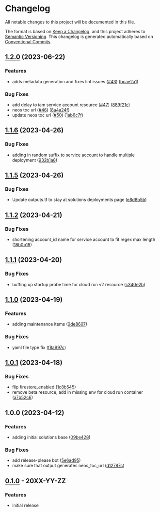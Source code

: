 # Changelog

All notable changes to this project will be documented in this file.

The format is based on
[Keep a Changelog](https://keepachangelog.com/en/1.0.0/),
and this project adheres to
[Semantic Versioning](https://semver.org/spec/v2.0.0.html).
This changelog is generated automatically based on [Conventional Commits](https://www.conventionalcommits.org/en/v1.0.0/).

## [1.2.0](https://github.com/GoogleCloudPlatform/terraform-dynamic-javascript-webapp/compare/v1.1.6...v1.2.0) (2023-06-22)


### Features

* adds metadata generation and fixes lint issues ([#43](https://github.com/GoogleCloudPlatform/terraform-dynamic-javascript-webapp/issues/43)) ([bcae2a1](https://github.com/GoogleCloudPlatform/terraform-dynamic-javascript-webapp/commit/bcae2a13a12d49d517410eadb358459706b8d7db))


### Bug Fixes

* add delay to iam service account resource ([#47](https://github.com/GoogleCloudPlatform/terraform-dynamic-javascript-webapp/issues/47)) ([889f21c](https://github.com/GoogleCloudPlatform/terraform-dynamic-javascript-webapp/commit/889f21ccb117966a4f47b05befb8e0d2cb6b926a))
* neos toc url ([#46](https://github.com/GoogleCloudPlatform/terraform-dynamic-javascript-webapp/issues/46)) ([8a4a24f](https://github.com/GoogleCloudPlatform/terraform-dynamic-javascript-webapp/commit/8a4a24f85d785c2bfbcc5e19c8d07460e4944a08))
* update neos toc url ([#50](https://github.com/GoogleCloudPlatform/terraform-dynamic-javascript-webapp/issues/50)) ([1ab6c7f](https://github.com/GoogleCloudPlatform/terraform-dynamic-javascript-webapp/commit/1ab6c7f816d0aaffe6e0fd695185e5751b348c3d))

## [1.1.6](https://github.com/GoogleCloudPlatform/terraform-dynamic-javascript-webapp/compare/v1.1.5...v1.1.6) (2023-04-26)


### Bug Fixes

* adding in random suffix to service account to handle multiple deployment ([932b1a8](https://github.com/GoogleCloudPlatform/terraform-dynamic-javascript-webapp/commit/932b1a89ff5394d37a936d592f6ff0b20bf3c789))

## [1.1.5](https://github.com/GoogleCloudPlatform/terraform-dynamic-javascript-webapp/compare/v1.1.4...v1.1.5) (2023-04-26)


### Bug Fixes

* Update outputs.tf to stay at solutions deployments page ([e8d8b5b](https://github.com/GoogleCloudPlatform/terraform-dynamic-javascript-webapp/commit/e8d8b5b5352d72b92cd8c8033c422c455e3e8552))

## [1.1.2](https://github.com/GoogleCloudPlatform/terraform-dynamic-javascript-webapp/compare/v1.1.1...v1.1.2) (2023-04-21)


### Bug Fixes

* shortening account_id name for service account to fit regex max length ([18b0b19](https://github.com/GoogleCloudPlatform/terraform-dynamic-javascript-webapp/commit/18b0b192346789ebd311b791a63aa0c9b24e8edc))

## [1.1.1](https://github.com/GoogleCloudPlatform/terraform-dynamic-javascript-webapp/compare/v1.1.0...v1.1.1) (2023-04-20)


### Bug Fixes

* buffing up startup probe time for cloud run v2 resource ([c340e2b](https://github.com/GoogleCloudPlatform/terraform-dynamic-javascript-webapp/commit/c340e2bba55151c129074875d91354ec10437c82))

## [1.1.0](https://github.com/GoogleCloudPlatform/terraform-dynamic-javascript-webapp/compare/v1.0.1...v1.1.0) (2023-04-19)


### Features

* adding maintenance items ([0de8607](https://github.com/GoogleCloudPlatform/terraform-dynamic-javascript-webapp/commit/0de8607c038988aa4d3f334700262d3c8556016d))


### Bug Fixes

* yaml file type fix ([f8a997c](https://github.com/GoogleCloudPlatform/terraform-dynamic-javascript-webapp/commit/f8a997c4db05aa538a9c28173111d354f1b33863))

## [1.0.1](https://github.com/GoogleCloudPlatform/terraform-dynamic-javascript-webapp/compare/v1.0.0...v1.0.1) (2023-04-18)


### Bug Fixes

* flip firestore_enabled ([1c8b545](https://github.com/GoogleCloudPlatform/terraform-dynamic-javascript-webapp/commit/1c8b545276c978384812654240a6fcad739a235d))
* remove beta resource, add in missing env for cloud run container ([a7b52c6](https://github.com/GoogleCloudPlatform/terraform-dynamic-javascript-webapp/commit/a7b52c638513631ed2a40bd895aa3525f4918de1))

## 1.0.0 (2023-04-12)


### Features

* adding initial solutions base ([09be428](https://github.com/GoogleCloudPlatform/terraform-dynamic-javascript-webapp/commit/09be428619fe3cdecff81117897fcde2e781c987))


### Bug Fixes

* add release-please bot ([5e6ad95](https://github.com/GoogleCloudPlatform/terraform-dynamic-javascript-webapp/commit/5e6ad95868f5c15576cb21e50a31e3cd88d5f39a))
* make sure that output generates neos_toc_url ([d12787c](https://github.com/GoogleCloudPlatform/terraform-dynamic-javascript-webapp/commit/d12787c718b5068583201eb1afd0b76bf7e3d791))

## [0.1.0](https://github.com/terraform-google-modules/terraform-google-dynamic-javascript-webapp/releases/tag/v0.1.0) - 20XX-YY-ZZ

### Features

- Initial release

[0.1.0]: https://github.com/terraform-google-modules/terraform-google-dynamic-javascript-webapp/releases/tag/v0.1.0
